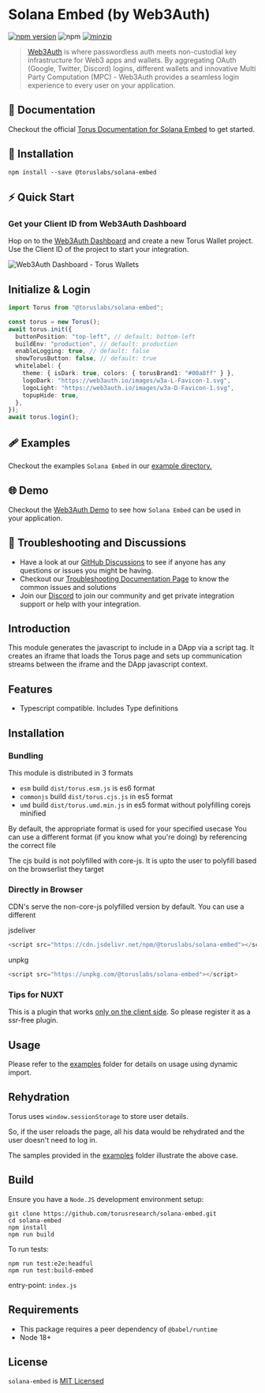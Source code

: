 # Solana Embed (by Web3Auth)

[![npm version](https://badge.fury.io/js/%40toruslabs%2Fsolana-embed.svg)](https://badge.fury.io/js/%40toruslabs%2Fsolana-embed)
![npm](https://img.shields.io/npm/dw/@toruslabs/solana-embed)
[![minzip](https://img.shields.io/bundlephobia/minzip/@toruslabs/solana-embed?label=%22%22)](https://bundlephobia.com/result?p=@toruslabs/solana-embed)

> [Web3Auth](https://web3auth.io) is where passwordless auth meets non-custodial key infrastructure for Web3 apps and wallets. By aggregating OAuth (Google, Twitter, Discord) logins, different wallets and innovative Multi Party Computation (MPC) - Web3Auth provides a seamless login experience to every user on your application.

## 📖 Documentation

Checkout the official [Torus Documentation for Solana Embed](https://docs.tor.us/solana-wallet/api-reference/installation) to get started.

## 🔗 Installation

```shell
npm install --save @toruslabs/solana-embed
```

## ⚡ Quick Start

### Get your Client ID from Web3Auth Dashboard

Hop on to the [Web3Auth Dashboard](https://dashboard.web3auth.io/) and create a new Torus Wallet project. Use the Client ID of the project to start your integration.

![Web3Auth Dashboard - Torus Wallets](https://user-images.githubusercontent.com/6962565/187207779-9420f4ad-17e8-43fa-b578-0bc64f50e4d3.png)

## Initialize & Login

```ts
import Torus from "@toruslabs/solana-embed";

const torus = new Torus();
await torus.init({
  buttonPosition: "top-left", // default: bottom-left
  buildEnv: "production", // default: production
  enableLogging: true, // default: false
  showTorusButton: false, // default: true
  whitelabel: {
    theme: { isDark: true, colors: { torusBrand1: "#00a8ff" } },
    logoDark: "https://web3auth.io/images/w3a-L-Favicon-1.svg",
    logoLight: "https://web3auth.io/images/w3a-D-Favicon-1.svg",
    topupHide: true,
  },
});
await torus.login();
```

## 🩹 Examples

Checkout the examples `Solana Embed` in our [example directory.](https://github.com/torusresearch/solana-embed/tree/main/examples/vue-app)

## 🌐 Demo

Checkout the [Web3Auth Demo](https://demo-solana.tor.us/) to see how `Solana Embed` can be used in your application.

## 💬 Troubleshooting and Discussions

- Have a look at our [GitHub Discussions](https://github.com/Web3Auth/Web3Auth/discussions?discussions_q=sort%3Atop) to see if anyone has any questions or issues you might be having.
- Checkout our [Troubleshooting Documentation Page](https://web3auth.io/docs/troubleshooting) to know the common issues and solutions
- Join our [Discord](https://discord.gg/web3auth) to join our community and get private integration support or help with your integration.

## Introduction

This module generates the javascript to include in a DApp via a script tag.
It creates an iframe that loads the Torus page and sets up communication streams between
the iframe and the DApp javascript context.

## Features

- Typescript compatible. Includes Type definitions

## Installation

### Bundling

This module is distributed in 3 formats

- `esm` build `dist/torus.esm.js` is es6 format
- `commonjs` build `dist/torus.cjs.js` in es5 format
- `umd` build `dist/torus.umd.min.js` in es5 format without polyfilling corejs minified

By default, the appropriate format is used for your specified usecase
You can use a different format (if you know what you're doing) by referencing the correct file

The cjs build is not polyfilled with core-js.
It is upto the user to polyfill based on the browserlist they target

### Directly in Browser

CDN's serve the non-core-js polyfilled version by default. You can use a different

jsdeliver

```js
<script src="https://cdn.jsdelivr.net/npm/@toruslabs/solana-embed"></script>
```

unpkg

```js
<script src="https://unpkg.com/@toruslabs/solana-embed"></script>
```

### Tips for NUXT

This is a plugin that works [only on the client side](https://nuxtjs.org/guide/plugins/#client-side-only). So please register it as a ssr-free plugin.

## Usage

Please refer to the [examples](examples) folder for details on usage using dynamic import.

## Rehydration

Torus uses `window.sessionStorage` to store user details.

So, if the user reloads the page, all his data would be rehydrated and the user doesn't need to log in.

The samples provided in the [examples](examples) folder illustrate the above case.

## Build

Ensure you have a `Node.JS` development environment setup:

```
git clone https://github.com/torusresearch/solana-embed.git
cd solana-embed
npm install
npm run build
```

To run tests:

```
npm run test:e2e:headful
npm run test:build-embed
```

entry-point: `index.js`

## Requirements

- This package requires a peer dependency of `@babel/runtime`
- Node 18+

## License

`solana-embed` is [MIT Licensed](LICENSE)
